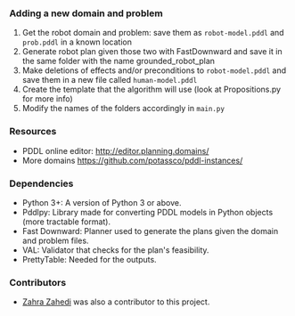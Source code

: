 ### Adding a new domain and problem
1. Get the robot domain and problem: save them as `robot-model.pddl` and `prob.pddl` in a known location
2. Generate robot plan given those two with FastDownward and save it in the same folder with the name grounded\_robot\_plan
3. Make deletions of effects and/or preconditions to `robot-model.pddl` and save them in a new file called `human-model.pddl`
4. Create the template that the algorithm will use (look at Propositions.py for more info)
5. Modify the names of the folders accordingly in `main.py`

### Resources
* PDDL online editor: http://editor.planning.domains/
* More domains https://github.com/potassco/pddl-instances/

### Dependencies
* Python 3+: A version of Python 3 or above.
* Pddlpy: Library made for converting PDDL models in Python objects (more tractable format).
* Fast Downward: Planner used to generate the plans given the domain and problem files.
* VAL: Validator that checks for the plan's feasibility.
* PrettyTable: Needed for the outputs.

### Contributors
* [Zahra Zahedi](https://github.com/zahrazahedi28) was also a contributor to this project. 
